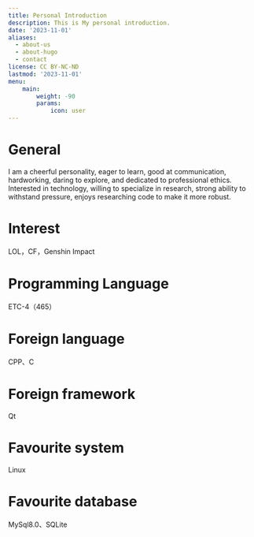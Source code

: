 ```yaml
---
title: Personal Introduction
description: This is My personal introduction.
date: '2023-11-01'
aliases:
  - about-us
  - about-hugo
  - contact
license: CC BY-NC-ND
lastmod: '2023-11-01'
menu:
    main: 
        weight: -90
        params:
            icon: user
---
```


# General

I am a cheerful personality, eager to learn, good at communication, hardworking, daring to explore, and dedicated to professional ethics. Interested in technology, willing to specialize in research, strong ability to withstand pressure, enjoys researching code to make it more robust.

# Interest

LOL，CF，Genshin Impact

# Programming Language

ETC-4（465）

# Foreign language

CPP、C

# Foreign framework

Qt

# Favourite system

Linux

# Favourite database

MySql8.0、SQLite

